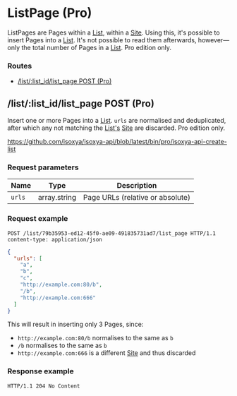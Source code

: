 # ListPage (Pro)

ListPages are Pages within a [List](List.md), within a [Site](Site.md). Using this, it's possible to insert Pages into a [List](List.md). It's not possible to read them afterwards, however—only the total number of Pages in a [List](List.md). Pro edition only.

### Routes

- [/list/:list_id/list_page POST (Pro)](#listlist_idlist_page-post-pro)


## /list/:list_id/list_page POST (Pro)

Insert one or more Pages into a [List](List.md). `urls` are normalised and deduplicated, after which any not matching the [List's](List.md) [Site](Site.md) are discarded. Pro edition only.

https://github.com/isoxya/isoxya-api/blob/latest/bin/pro/isoxya-api-create-list  

### Request parameters

| Name   | Type         | Description                      |
|--------|--------------|----------------------------------|
| `urls` | array.string | Page URLs (relative or absolute) |

### Request example

```http
POST /list/79b35953-ed12-45f0-ae09-491835731ad7/list_page HTTP/1.1
content-type: application/json
```

```json
{
  "urls": [
    "a",
    "b",
    "c",
    "http://example.com:80/b",
    "/b",
    "http://example.com:666"
  ]
}
```

This will result in inserting only 3 Pages, since:

- `http://example.com:80/b` normalises to the same as `b`
- `/b` normalises to the same as `b`
- `http://example.com:666` is a different [Site](Site.md) and thus discarded

### Response example

```http
HTTP/1.1 204 No Content
```
